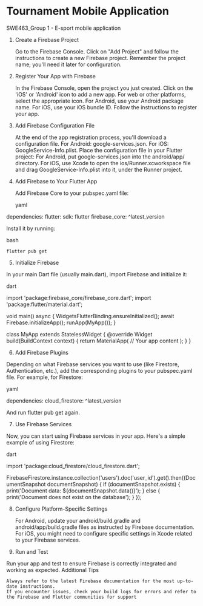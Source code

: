 # Tournament Mobile Application
 SWE463_Group 1 - E-sport mobile application

 1. Create a Firebase Project

    Go to the Firebase Console.
    Click on "Add Project" and follow the instructions to create a new Firebase project.
    Remember the project name; you'll need it later for configuration.

2. Register Your App with Firebase

    In the Firebase Console, open the project you just created.
    Click on the 'iOS' or 'Android' icon to add a new app. For web or other platforms, select the appropriate icon.
        For Android, use your Android package name.
        For iOS, use your iOS bundle ID.
    Follow the instructions to register your app.

3. Add Firebase Configuration File

    At the end of the app registration process, you'll download a configuration file.
        For Android: google-services.json.
        For iOS: GoogleService-Info.plist.
    Place the configuration file in your Flutter project:
        For Android, put google-services.json into the android/app/ directory.
        For iOS, use Xcode to open the ios/Runner.xcworkspace file and drag GoogleService-Info.plist into it, under the Runner project.

4. Add Firebase to Your Flutter App

    Add Firebase Core to your pubspec.yaml file:

    yaml

dependencies:
  flutter:
    sdk: flutter
  firebase_core: ^latest_version

Install it by running:

bash

    flutter pub get

5. Initialize Firebase

In your main Dart file (usually main.dart), import Firebase and initialize it:

dart

import 'package:firebase_core/firebase_core.dart';
import 'package:flutter/material.dart';

void main() async {
  WidgetsFlutterBinding.ensureInitialized();
  await Firebase.initializeApp();
  runApp(MyApp());
}

class MyApp extends StatelessWidget {
  @override
  Widget build(BuildContext context) {
    return MaterialApp(
      // Your app content
    );
  }
}

6. Add Firebase Plugins

Depending on what Firebase services you want to use (like Firestore, Authentication, etc.), add the corresponding plugins to your pubspec.yaml file. For example, for Firestore:

yaml

dependencies:
  cloud_firestore: ^latest_version

And run flutter pub get again.

7. Use Firebase Services

Now, you can start using Firebase services in your app. Here's a simple example of using Firestore:

dart

import 'package:cloud_firestore/cloud_firestore.dart';

FirebaseFirestore.instance.collection('users').doc('user_id').get().then((DocumentSnapshot documentSnapshot) {
  if (documentSnapshot.exists) {
    print('Document data: ${documentSnapshot.data()}');
  } else {
    print('Document does not exist on the database');
  }
});

8. Configure Platform-Specific Settings

    For Android, update your android/build.gradle and android/app/build.gradle files as instructed by Firebase documentation.
    For iOS, you might need to configure specific settings in Xcode related to your Firebase services.

9. Run and Test

Run your app and test to ensure Firebase is correctly integrated and working as expected.
Additional Tips

    Always refer to the latest Firebase documentation for the most up-to-date instructions.
    If you encounter issues, check your build logs for errors and refer to the Firebase and Flutter communities for support
